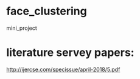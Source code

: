 # face_clustering
mini_project
# literature servey papers:
http://ijercse.com/specissue/april-2018/5.pdf
